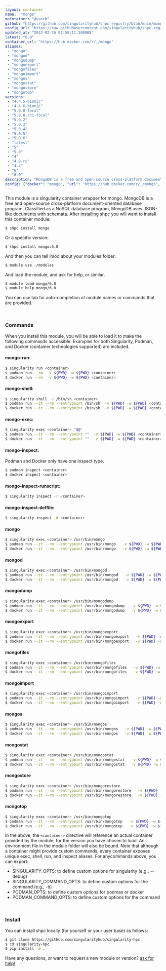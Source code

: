```yaml
---
layout: container
name:  "mongo"
maintainer: "@vsoch"
github: "https://github.com/singularityhub/shpc-registry/blob/main/mongo/container.yaml"
config_url: "https://raw.githubusercontent.com/singularityhub/shpc-registry/main/mongo/container.yaml"
updated_at: "2023-02-26 02:58:11.100065"
latest: "6.0"
container_url: "https://hub.docker.com/r/_/mongo"
aliases:
 - "mongo"
 - "mongod"
 - "mongodump"
 - "mongoexport"
 - "mongofiles"
 - "mongoimport"
 - "mongos"
 - "mongostat"
 - "mongostore"
 - "mongotop"
versions:
 - "4.4.5-bionic"
 - "4.4.6-bionic"
 - "5.0.0-focal"
 - "5.0.0-rc1-focal"
 - "5.0.2"
 - "5.0.3"
 - "5.0.4"
 - "5.0.5"
 - "5.0.6"
 - "latest"
 - "5"
 - "5.0"
 - "4"
 - "4.9-rc"
 - "4.4"
 - "6"
 - "6.0"
description: "MongoDB is a free and open-source cross-platform document-oriented database program. Classified as a NoSQL database program, MongoDB uses JSON-like documents with schemata."
config: {"docker": "mongo", "url": "https://hub.docker.com/r/_/mongo", "maintainer": "@vsoch", "description": "MongoDB is a free and open-source cross-platform document-oriented database program. Classified as a NoSQL database program, MongoDB uses JSON-like documents with schemata.", "filter": ["^(?!.*nano).*$", "^(?!.*windows).*$"], "latest": {"6.0": "sha256:134e3f2db743d46bdb7f3eb6bcfa4b8e3dde578c9ff8a10742ce29d706acf9b2"}, "tags": {"4.4.5-bionic": "sha256:cc8bb8711114fa726ca641f5644791d3d43bdd2c95dac541a5fa2c90a2e6e972", "4.4.6-bionic": "sha256:3d0e6df9fd5bc42cbf8ef8bc9e6c4e78f6f26c7157dbd7bdec72d202ab8ebe3a", "5.0.0-focal": "sha256:21aa30c16cf1f92c68890cefc612357bf856f94678cc4bfc0ef26bdeb7c34ad0", "5.0.0-rc1-focal": "sha256:238ca9b76e3034377a38be3dac927bd3920634c3af68053be000739c15106cec", "5.0.2": "sha256:58ea1bc09f269a9b85b7e1fae83b7505952aaa521afaaca4131f558955743842", "5.0.3": "sha256:4088649f737cf704deaf350ccd5ad8045552c5a0f8a5a2e81c1c23e280db2d80", "5.0.4": "sha256:cf9f5df5419319390cc3b5d9abfc2d0d0b149b3e04a6c9936990129e3e29b579", "5.0.5": "sha256:079089900e9511a782a59a4276046835189720eb668088869d147d1145cebe14", "5.0.6": "sha256:fed6248ae0bb0d54c0448eb786c87120737eedc522172ee1536ad47789782348", "latest": "sha256:134e3f2db743d46bdb7f3eb6bcfa4b8e3dde578c9ff8a10742ce29d706acf9b2", "5": "sha256:30d51d882a8bf1e6b64280d6d4a35a1930326865d907755a72130e6d321874f5", "5.0": "sha256:30d51d882a8bf1e6b64280d6d4a35a1930326865d907755a72130e6d321874f5", "4": "sha256:2712bd291a3d1e1534aef34ab5518b79845fb27bc325d2b912633f586ac9a523", "4.9-rc": "sha256:36b78340b10ff47a37428cae7481caf894db191bd2fdebe1834f3b0328d48320", "4.4": "sha256:2712bd291a3d1e1534aef34ab5518b79845fb27bc325d2b912633f586ac9a523", "6": "sha256:134e3f2db743d46bdb7f3eb6bcfa4b8e3dde578c9ff8a10742ce29d706acf9b2", "6.0": "sha256:134e3f2db743d46bdb7f3eb6bcfa4b8e3dde578c9ff8a10742ce29d706acf9b2"}, "aliases": {"mongo": "/usr/bin/mongo", "mongod": "/usr/bin/mongod", "mongodump": "/usr/bin/mongodump", "mongoexport": "/usr/bin/mongoexport", "mongofiles": "/usr/bin/mongofiles", "mongoimport": "/usr/bin/mongoimport", "mongos": "/usr/bin/mongos", "mongostat": "/usr/bin/mongostat", "mongostore": "/usr/bin/mongorestore", "mongotop": "/usr/bin/mongotop"}}
---
```


This module is a singularity container wrapper for mongo.
MongoDB is a free and open-source cross-platform document-oriented database program. Classified as a NoSQL database program, MongoDB uses JSON-like documents with schemata.
After [installing shpc](#install) you will want to install this container module:


```bash
$ shpc install mongo
```

Or a specific version:

```bash
$ shpc install mongo:6.0
```

And then you can tell lmod about your modules folder:

```bash
$ module use ./modules
```

And load the module, and ask for help, or similar.

```bash
$ module load mongo/6.0
$ module help mongo/6.0
```

You can use tab for auto-completion of module names or commands that are provided.

<br>

### Commands

When you install this module, you will be able to load it to make the following commands accessible.
Examples for both Singularity, Podman, and Docker (container technologies supported) are included.

#### mongo-run:

```bash
$ singularity run <container>
$ podman run --rm  -v ${PWD} -w ${PWD} <container>
$ docker run --rm  -v ${PWD} -w ${PWD} <container>
```

#### mongo-shell:

```bash
$ singularity shell -s /bin/sh <container>
$ podman run --it --rm --entrypoint /bin/sh  -v ${PWD} -w ${PWD} <container>
$ docker run --it --rm --entrypoint /bin/sh  -v ${PWD} -w ${PWD} <container>
```

#### mongo-exec:

```bash
$ singularity exec <container> "$@"
$ podman run --it --rm --entrypoint ""  -v ${PWD} -w ${PWD} <container> "$@"
$ docker run --it --rm --entrypoint ""  -v ${PWD} -w ${PWD} <container> "$@"
```

#### mongo-inspect:

Podman and Docker only have one inspect type.

```bash
$ podman inspect <container>
$ docker inspect <container>
```

#### mongo-inspect-runscript:

```bash
$ singularity inspect -r <container>
```

#### mongo-inspect-deffile:

```bash
$ singularity inspect -d <container>
```


#### mongo

```bash
$ singularity exec <container> /usr/bin/mongo
$ podman run --it --rm --entrypoint /usr/bin/mongo   -v ${PWD} -w ${PWD} <container> -c " $@"
$ docker run --it --rm --entrypoint /usr/bin/mongo   -v ${PWD} -w ${PWD} <container> -c " $@"
```


#### mongod

```bash
$ singularity exec <container> /usr/bin/mongod
$ podman run --it --rm --entrypoint /usr/bin/mongod   -v ${PWD} -w ${PWD} <container> -c " $@"
$ docker run --it --rm --entrypoint /usr/bin/mongod   -v ${PWD} -w ${PWD} <container> -c " $@"
```


#### mongodump

```bash
$ singularity exec <container> /usr/bin/mongodump
$ podman run --it --rm --entrypoint /usr/bin/mongodump   -v ${PWD} -w ${PWD} <container> -c " $@"
$ docker run --it --rm --entrypoint /usr/bin/mongodump   -v ${PWD} -w ${PWD} <container> -c " $@"
```


#### mongoexport

```bash
$ singularity exec <container> /usr/bin/mongoexport
$ podman run --it --rm --entrypoint /usr/bin/mongoexport   -v ${PWD} -w ${PWD} <container> -c " $@"
$ docker run --it --rm --entrypoint /usr/bin/mongoexport   -v ${PWD} -w ${PWD} <container> -c " $@"
```


#### mongofiles

```bash
$ singularity exec <container> /usr/bin/mongofiles
$ podman run --it --rm --entrypoint /usr/bin/mongofiles   -v ${PWD} -w ${PWD} <container> -c " $@"
$ docker run --it --rm --entrypoint /usr/bin/mongofiles   -v ${PWD} -w ${PWD} <container> -c " $@"
```


#### mongoimport

```bash
$ singularity exec <container> /usr/bin/mongoimport
$ podman run --it --rm --entrypoint /usr/bin/mongoimport   -v ${PWD} -w ${PWD} <container> -c " $@"
$ docker run --it --rm --entrypoint /usr/bin/mongoimport   -v ${PWD} -w ${PWD} <container> -c " $@"
```


#### mongos

```bash
$ singularity exec <container> /usr/bin/mongos
$ podman run --it --rm --entrypoint /usr/bin/mongos   -v ${PWD} -w ${PWD} <container> -c " $@"
$ docker run --it --rm --entrypoint /usr/bin/mongos   -v ${PWD} -w ${PWD} <container> -c " $@"
```


#### mongostat

```bash
$ singularity exec <container> /usr/bin/mongostat
$ podman run --it --rm --entrypoint /usr/bin/mongostat   -v ${PWD} -w ${PWD} <container> -c " $@"
$ docker run --it --rm --entrypoint /usr/bin/mongostat   -v ${PWD} -w ${PWD} <container> -c " $@"
```


#### mongostore

```bash
$ singularity exec <container> /usr/bin/mongorestore
$ podman run --it --rm --entrypoint /usr/bin/mongorestore   -v ${PWD} -w ${PWD} <container> -c " $@"
$ docker run --it --rm --entrypoint /usr/bin/mongorestore   -v ${PWD} -w ${PWD} <container> -c " $@"
```


#### mongotop

```bash
$ singularity exec <container> /usr/bin/mongotop
$ podman run --it --rm --entrypoint /usr/bin/mongotop   -v ${PWD} -w ${PWD} <container> -c " $@"
$ docker run --it --rm --entrypoint /usr/bin/mongotop   -v ${PWD} -w ${PWD} <container> -c " $@"
```



In the above, the `<container>` directive will reference an actual container provided
by the module, for the version you have chosen to load. An environment file in the
module folder will also be bound. Note that although a container
might provide custom commands, every container exposes unique exec, shell, run, and
inspect aliases. For anycommands above, you can export:

 - SINGULARITY_OPTS: to define custom options for singularity (e.g., --debug)
 - SINGULARITY_COMMAND_OPTS: to define custom options for the command (e.g., -b)
 - PODMAN_OPTS: to define custom options for podman or docker
 - PODMAN_COMMAND_OPTS: to define custom options for the command

<br>

### Install

You can install shpc locally (for yourself or your user base) as follows:

```bash
$ git clone https://github.com/singularityhub/singularity-hpc
$ cd singularity-hpc
$ pip install -e .
```

Have any questions, or want to request a new module or version? [ask for help!](https://github.com/singularityhub/singularity-hpc/issues)